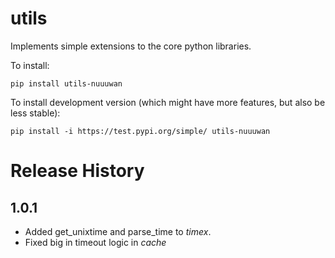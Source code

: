 # utils

Implements simple extensions to the core python libraries.

To install:

```
pip install utils-nuuuwan
```

To install development version (which might have more features, but also be
less stable):

```
pip install -i https://test.pypi.org/simple/ utils-nuuuwan
```

# Release History

## 1.0.1

* Added get_unixtime and parse_time to *timex*.
* Fixed big in timeout logic in *cache*
